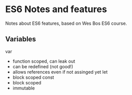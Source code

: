 # ES6 Notes and features

Notes about ES6 features, based on Wes Bos ES6 course. 

## Variables

var
 * function scoped, can leak out
 * can be redefined (not good!)
 * allows references even if not assinged yet
let 
 * block scoped
const
 * block scoped
 * immutable
